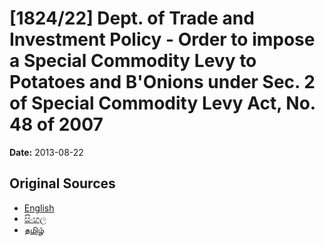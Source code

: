 # [1824/22] Dept. of Trade and Investment Policy - Order to impose a Special Commodity Levy to Potatoes and B'Onions under Sec. 2 of Special Commodity Levy Act, No. 48 of 2007

**Date:** 2013-08-22

## Original Sources

- [English](https://documents.gov.lk/view/extra-gazettes/2013/8/1824-22_E.pdf)
- [සිංහල](https://documents.gov.lk/view/extra-gazettes/2013/8/1824-22_S.pdf)
- [தமிழ்](https://documents.gov.lk/view/extra-gazettes/2013/8/1824-22_T.pdf)
